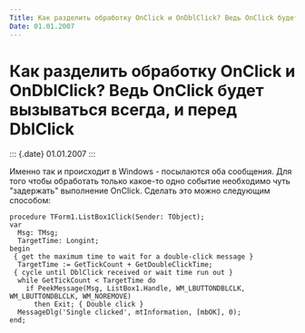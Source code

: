 ```yaml
---
Title: Как разделить обработку OnClick и OnDblClick? Ведь OnClick будет вызываться всегда, и перед DblClick
Date: 01.01.2007
---
```



Как разделить обработку OnClick и OnDblClick? Ведь OnClick будет вызываться всегда, и перед DblClick
====================================================================================================

::: {.date}
01.01.2007
:::

Именно так и происходит в Windows - посылаются оба сообщения. Для того
чтобы обработать только какое-то одно событие необходимо чуть
"задержать" выполнение OnClick. Сделать это можно следующим способом:

    procedure TForm1.ListBox1Click(Sender: TObject);
    var
      Msg: TMsg;
      TargetTime: Longint;
    begin
     { get the maximum time to wait for a double-click message }
      TargetTime := GetTickCount + GetDoubleClickTime;
     { cycle until DblClick received or wait time run out }
      while GetTickCount < TargetTime do
        if PeekMessage(Msg, ListBox1.Handle, WM_LBUTTONDBLCLK, WM_LBUTTONDBLCLK, WM_NOREMOVE)
          then Exit; { Double click }
      MessageDlg('Single clicked', mtInformation, [mbOK], 0);
    end;
